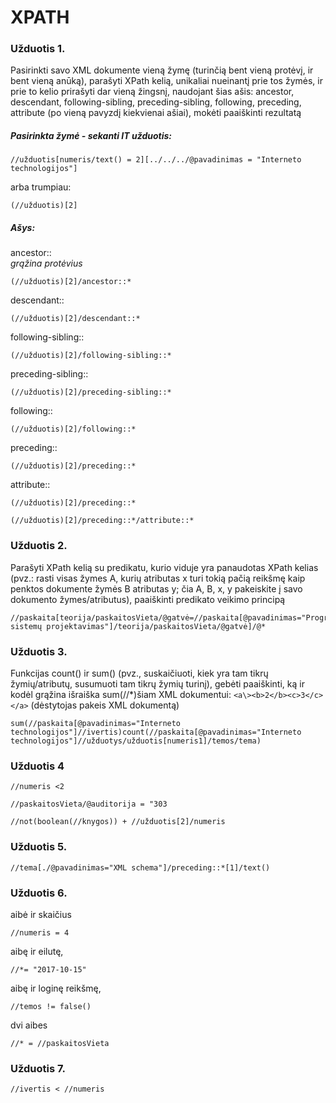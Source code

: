# XPATH

### Užduotis 1.
Pasirinkti savo XML dokumente vieną žymę (turinčią bent vieną protėvį, ir bent vieną anūką), parašyti XPath kelią, unikaliai nueinantį prie tos žymės, ir prie to kelio prirašyti dar vieną žingsnį, naudojant šias ašis: ancestor, descendant, following-sibling, preceding-sibling, following, preceding, attribute (po vieną pavyzdį kiekvienai ašiai), mokėti paaiškinti rezultatą

##### Pasirinkta žymė - sekanti IT užduotis:
```
//užduotis[numeris/text() = 2][../../../@pavadinimas = "Interneto technologijos"]

```
arba trumpiau:
```
(//užduotis)[2]
```
##### Ašys:

ancestor::  
*grąžina protėvius*
```
(//užduotis)[2]/ancestor::*
```


descendant::
```
(//užduotis)[2]/descendant::*
```

following-sibling::
```
(//užduotis)[2]/following-sibling::*
```

preceding-sibling::
```
(//užduotis)[2]/preceding-sibling::*
```

following::
```
(//užduotis)[2]/following::*
```

preceding::
```
(//užduotis)[2]/preceding::*
```

attribute::
```
(//užduotis)[2]/preceding::*
```
```
(//užduotis)[2]/preceding::*/attribute::*
```

### Užduotis 2.
Parašyti XPath kelią su predikatu, kurio viduje yra panaudotas XPath kelias (pvz.: rasti visas žymes A, kurių atributas x turi tokią pačią reikšmę kaip penktos dokumente žymės B atributas y; čia A, B, x, y pakeiskite į savo dokumento žymes/atributus), paaiškinti predikato veikimo principą
```
//paskaita[teorija/paskaitosVieta/@gatvė=//paskaita[@pavadinimas="Programų sistemų projektavimas"]/teorija/paskaitosVieta/@gatvė]/@*
```
### Užduotis 3.
Funkcijas count() ir sum() (pvz., suskaičiuoti, kiek yra tam tikrų žymių/atributų, susumuoti tam tikrų žymių turinį), gebėti paaiškinti, ką ir kodėl grąžina išraiška sum(//*)šiam XML dokumentui:
 `<a\><b>2</b><c>3</c></a>` (dėstytojas pakeis XML dokumentą)
```
sum(//paskaita[@pavadinimas="Interneto technologijos"]//ivertis)count(//paskaita[@pavadinimas="Interneto technologijos"]//užduotys/užduotis[numeris1]/temos/tema)
```

### Užduotis 4
```
//numeris <2
```
```
//paskaitosVieta/@auditorija = "303
```
```
//not(boolean(//knygos)) + //užduotis[2]/numeris
```
### Užduotis 5.
```
//tema[./@pavadinimas="XML schema"]/preceding::*[1]/text()
```
### Užduotis 6.
aibė ir skaičius
```
//numeris = 4
```
aibę ir eilutę,
```
//*= "2017-10-15"
```
  aibę ir loginę reikšmę,
```
//temos != false()
```
dvi aibes
```
//* = //paskaitosVieta
```
### Užduotis 7.
```
//ivertis < //numeris
```